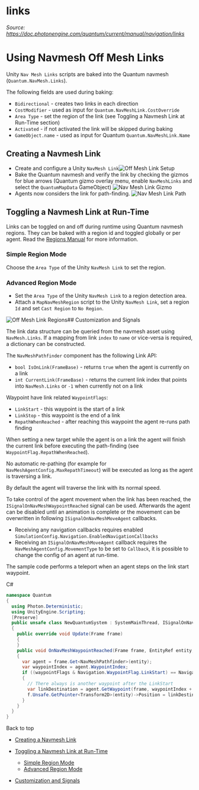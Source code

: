 # links

_Source: https://doc.photonengine.com/quantum/current/manual/navigation/links_

# Using Navmesh Off Mesh Links

Unity `Nav Mesh Links` scripts are baked into the Quantum navmesh (`Quantum.NavMesh.Links`).

The following fields are used during baking:

- `Bidirectional` \- creates two links in each direction
- `CostModifier` \- used as input for `Quantum.NavMeshLink.CostOverride`
- `Area Type` \- set the region of the link (see Toggling a Navmesh Link at Run-Time section)
- `Activated` \- if not activated the link will be skipped during baking
- `GameObject.name` \- used as input for Quantum `Quantum.NavMeshLink.Name`

## Creating a Navmesh Link

- Create and configure a Unity `NavMesh Link`![Off Mesh Link Setup](/docs/img/quantum/v3/manual/navigation/links-setup.png)
- Bake the Quantum navmesh and verify the link by checking the gizmos for blue arrows (Quantum gizmo overlay menu, enable `NavMeshLinks` and select the `QuantumMapData` GameObject) ![Nav Mesh Link Gizmo](/docs/img/quantum/v3/manual/navigation/links-gizmo.png)
- Agents now considers the link for path-finding. ![Nav Mesh Link Path](/docs/img/quantum/v3/manual/navigation/links-path.png)

## Toggling a Navmesh Link at Run-Time

Links can be toggled on and off during runtime using Quantum navmesh regions. They can be baked with a region id and toggled globally or per agent. Read the [Regions Manual](regions) for more information.

### Simple Region Mode

Choose the `Area Type` of the Unity `NavMesh Link` to set the region.

### Advanced Region Mode

- Set the `Area Type` of the Unity `NavMesh Link` to a region detection area.
- Attach a `MapNavMeshRegion` script to the Unity `NavMesh Link`, set a region `Id` and set `Cast Region` to `No Region`.

![Off Mesh Link Regions](/docs/img/quantum/v3/manual/navigation/links-region.png)## Customization and Signals

The link data structure can be queried from the navmesh asset using `NavMesh.Links`. If a mapping from link `index` to `name` or vice-versa is required, a dictionary can be constructed.

The `NavMeshPathfinder` component has the following Link API:

- `bool IsOnLink(FrameBase)` \- returns `true` when the agent is currently on a link
- `int CurrentLink(FrameBase)` \- returns the current link index that points into `NavMesh.Links` or `-1` when currently not on a link

Waypoint have link related `WaypointFlags`:

- `LinkStart` \- this waypoint is the start of a link
- `LinkStop` \- this waypoint is the end of a link
- `RepathWhenReached` \- after reaching this waypoint the agent re-runs path finding

When setting a new target while the agent is on a link the agent will finish the current link before executing the path-finding (see `WaypointFlag.RepathWhenReached`).

No automatic re-pathing (for example for `NavMeshAgentConfig.MaxRepathTimeout`) will be executed as long as the agent is traversing a link.

By default the agent will traverse the link with its normal speed.

To take control of the agent movement when the link has been reached, the `ISignalOnNavMeshWaypointReached` signal can be used. Afterwards the agent can be disabled until an animation is complete or the movement can be overwritten in following `ISignalOnNavMeshMoveAgent` callbacks.

- Receiving any navigation callbacks requires enabled `SimulationConfig.Navigation.EnabledNavigationCallbacks`
- Receiving an `ISignalOnNavMeshMoveAgent` callback requires the `NavMeshAgentConfig.MovementType` to be set to `Callback`, it is possible to change the config of an agent at run-time.

The sample code performs a teleport when an agent steps on the link start waypoint.

C#

```csharp
namespace Quantum
{
  using Photon.Deterministic;
  using UnityEngine.Scripting;
  [Preserve]
  public unsafe class NewQuantumSystem : SystemMainThread, ISignalOnNavMeshWaypointReached
  {
    public override void Update(Frame frame)
    {
    }
    public void OnNavMeshWaypointReached(Frame frame, EntityRef entity, FPVector3 waypoint, Navigation.WaypointFlag waypointFlags, ref bool resetAgent)
    {
      var agent = frame.Get<NavMeshPathfinder>(entity);
      var waypointIndex = agent.WaypointIndex;
      if ((waypointFlags & Navigation.WaypointFlag.LinkStart) == Navigation.WaypointFlag.LinkStart)
      {
        // There always is another waypoint after the LinkStart
        var linkDestination = agent.GetWaypoint(frame, waypointIndex + 1);
        f.Unsafe.GetPointer<Transform2D>(entity)->Position = linkDestination.XZ;
      }
    }
  }
}

```

Back to top

- [Creating a Navmesh Link](#creating-a-navmesh-link)
- [Toggling a Navmesh Link at Run-Time](#toggling-a-navmesh-link-at-run-time)

  - [Simple Region Mode](#simple-region-mode)
  - [Advanced Region Mode](#advanced-region-mode)

- [Customization and Signals](#customization-and-signals)